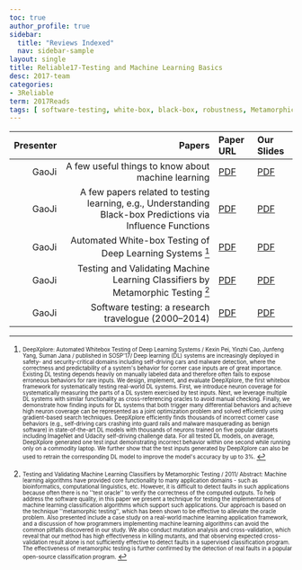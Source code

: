 ```yaml
---
toc: true
author_profile: true
sidebar:
  title: "Reviews Indexed"
  nav: sidebar-sample
layout: single
title: Reliable17-Testing and Machine Learning Basics 
desc: 2017-team
categories:
- 3Reliable
term: 2017Reads
tags: [ software-testing, white-box, black-box, robustness, Metamorphic, Influence Functions ]
---
```



| Presenter | Papers | Paper URL| Our Slides |
| -----: | -------------------------------------: | :----- | :----- |
| GaoJi |  A few useful things to know about machine learning | [PDF](https://homes.cs.washington.edu/~pedrod/papers/cacm12.pdf) |  [PDF]({{site.baseurl}}/MoreTalksTeam/Ji/17Ji_MachineLearning.pdf) | 
| GaoJi | A few papers related to testing learning, e.g., Understanding Black-box Predictions via Influence Functions  | [PDF](https://arxiv.org/abs/1703.04730) |  [PDF]({{site.baseurl}}/MoreTalksTeam/Ji/17Ji_AfewPapersTestML.pdf) | 
| GaoJi |  Automated White-box Testing of Deep Learning Systems [^1] | [PDF](http://www.cs.columbia.edu/~junfeng/papers/deepxplore-sosp17.pdf) |  [PDF]({{site.baseurl}}/MoreTalksTeam/Ji/17Ji_DeepXplore.pdf) | 
| GaoJi |   Testing and Validating Machine Learning Classifiers by Metamorphic Testing [^2] | [PDF](https://www.ncbi.nlm.nih.gov/pmc/articles/PMC3082144/) |  [PDF]({{site.baseurl}}/MoreTalksTeam/Ji/17Ji-MetaTestML.pdf) | 
| GaoJi | Software testing: a research travelogue (2000–2014)  | [PDF](https://dl.acm.org/citation.cfm?id=2593885) |  [PDF]({{site.baseurl}}/MoreTalksTeam/Ji/17Ji-TestMLTravelogue.pdf) | 

<!--excerpt.start-->
[^1]: <sub><sup> DeepXplore: Automated Whitebox Testing of Deep Learning Systems / Kexin Pei, Yinzhi Cao, Junfeng Yang, Suman Jana / published in SOSP'17/ Deep learning (DL) systems are increasingly deployed in safety- and security-critical domains including self-driving cars and malware detection, where the correctness and predictability of a system's behavior for corner case inputs are of great importance. Existing DL testing depends heavily on manually labeled data and therefore often fails to expose erroneous behaviors for rare inputs. We design, implement, and evaluate DeepXplore, the first whitebox framework for systematically testing real-world DL systems. First, we introduce neuron coverage for systematically measuring the parts of a DL system exercised by test inputs. Next, we leverage multiple DL systems with similar functionality as cross-referencing oracles to avoid manual checking. Finally, we demonstrate how finding inputs for DL systems that both trigger many differential behaviors and achieve high neuron coverage can be represented as a joint optimization problem and solved efficiently using gradient-based search techniques.  DeepXplore efficiently finds thousands of incorrect corner case behaviors (e.g., self-driving cars crashing into guard rails and malware masquerading as benign software) in state-of-the-art DL models with thousands of neurons trained on five popular datasets including ImageNet and Udacity self-driving challenge data. For all tested DL models, on average, DeepXplore generated one test input demonstrating incorrect behavior within one second while running only on a commodity laptop. We further show that the test inputs generated by DeepXplore can also be used to retrain the corresponding DL model to improve the model's accuracy by up to 3%. </sup></sub>


[^2]: <sub><sup> Testing and Validating Machine Learning Classifiers by Metamorphic Testing / 2011/ Abstract: Machine learning algorithms have provided core functionality to many application domains - such as bioinformatics, computational linguistics, etc. However, it is difficult to detect faults in such applications because often there is no ''test oracle'' to verify the correctness of the computed outputs. To help address the software quality, in this paper we present a technique for testing the implementations of machine learning classification algorithms which support such applications. Our approach is based on the technique ''metamorphic testing'', which has been shown to be effective to alleviate the oracle problem. Also presented include a case study on a real-world machine learning application framework, and a discussion of how programmers implementing machine learning algorithms can avoid the common pitfalls discovered in our study. We also conduct mutation analysis and cross-validation, which reveal that our method has high effectiveness in killing mutants, and that observing expected cross-validation result alone is not sufficiently effective to detect faults in a supervised classification program. The effectiveness of metamorphic testing is further confirmed by the detection of real faults in a popular open-source classification program. </sup></sub>